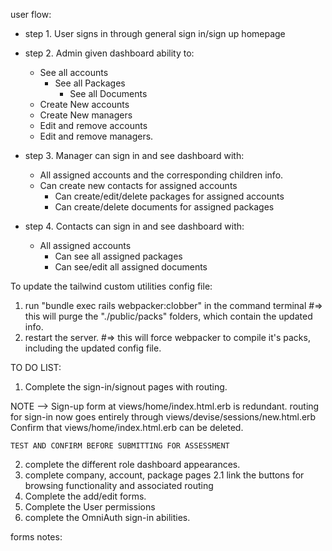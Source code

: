 user flow:

- step 1. User signs in through general sign in/sign up homepage

- step 2. Admin given dashboard ability to:
    * See all accounts
      * See all Packages
        * See all Documents
    * Create New accounts
    * Create New managers
    * Edit and remove accounts
    * Edit and remove managers.

- step 3. Manager can sign in and see dashboard with:
  * All assigned accounts and the corresponding children info.
  * Can create new contacts for assigned accounts
    * Can create/edit/delete packages for assigned accounts
    * Can create/delete documents for assigned packages

- step 4. Contacts can sign in and see dashboard with:
  * All assigned accounts
    * Can see all assigned packages
    * Can see/edit all assigned documents



To update the tailwind custom utilities config file:

1. run "bundle exec rails webpacker:clobber" in the command terminal
  #=> this will purge the "./public/packs" folders, which contain the updated info.
2. restart the server.
  #=> this will force webpacker to compile it's packs, including the updated config file.


TO DO LIST:

1. Complete the sign-in/signout pages with routing.

  NOTE --> 
    Sign-up form at views/home/index.html.erb is redundant.
    routing for sign-in now goes entirely through views/devise/sessions/new.html.erb
    Confirm that views/home/index.html.erb can be deleted.
    
    TEST AND CONFIRM BEFORE SUBMITTING FOR ASSESSMENT

2. complete the different role dashboard appearances.
2. complete company, account, package pages
  2.1 link the buttons for browsing functionality and associated routing
3. Complete the add/edit forms.
4. Complete the User permissions
5. complete the OmniAuth sign-in abilities.




forms notes:


